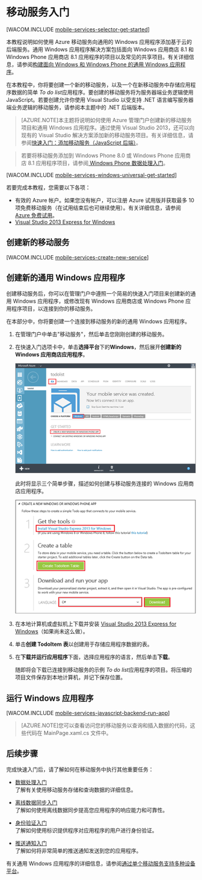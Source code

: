 <properties pageTitle="Windows 应用商店应用程序移动服务入门 | 移动开发人员中心" metaKeywords="" description="请按照本教程开始使用 Azure 移动服务在 C# 或 JavaScript 中进行 Windows 应用商店开发。 " metaCanonical="" services="mobile-services" documentationCenter="Mobile" title="Get started with Mobile Services" authors="glenga" solutions="" manager="dwrede" editor="" />

<tags 
wacn.date="04/11/2015"
ms.service="mobile-services" ms.workload="mobile" ms.tgt_pltfrm="mobile-windows-store" ms.devlang="dotnet" ms.topic="hero-article" ms.date="02/10/2015" ms.author="glenga" />

# <a name="getting-started"> </a>移动服务入门

[WACOM.INCLUDE [mobile-services-selector-get-started](../includes/mobile-services-selector-get-started.md)]

本教程说明如何使用 Azure 移动服务向通用的 Windows 应用程序添加基于云的后端服务。通用 Windows 应用程序解决方案包括面向 Windows 应用商店 8.1 和 Windows Phone 应用商店 8.1 应用程序的项目以及常见的共享项目。有关详细信息，请参阅[构建面向 Windows 和 Windows Phone 的通用 Windows 应用程序](https://msdn.microsoft.com/zh-CN/library/windows/apps/xaml/dn609832.aspx)。

在本教程中，你将要创建一个新的移动服务，以及一个在新移动服务中存储应用程序数据的简单 *To do list*应用程序。要创建的移动服务将为服务器端业务逻辑使用 JavaScript。若要创建允许你使用 Visual Studio 以受支持 .NET 语言编写服务器端业务逻辑的移动服务，请参阅本主题中的 .NET 后端版本。

>[AZURE.NOTE]本主题将说明如何使用 Azure 管理门户创建新的移动服务项目和通用 Windows 应用程序。通过使用 Visual Studio 2013，还可以向现有的 Visual Studio 解决方案添加新的移动服务项目。有关详细信息，请参阅[快速入门：添加移动服务（JavaScript 后端）](https://msdn.microsoft.com/zh-CN/library/windows/apps/xaml/dn263180.aspx)。

>若要将移动服务添加到 Windows Phone 8.0 或 Windows Phone 应用商店 8.1 应用程序项目，请参阅[ Windows Phone 数据处理入门](/zh-cn/documentation/articles/mobile-services-windows-phone-get-started-data)。

[WACOM.INCLUDE [mobile-services-windows-universal-get-started](../includes/mobile-services-windows-universal-get-started.md)]

若要完成本教程，您需要以下各项：

* 有效的 Azure 帐户。如果您没有帐户，可以注册 Azure 试用版并获取最多 10 项免费移动服务（在试用结束后也可继续使用）。有关详细信息，请参阅 [Azure 免费试用](/zh-cn/pricing/1rmb-trial/?WT.mc_id=A0E0E5C02&amp;returnurl=http%3A%2F%2Fwww.windowsazure.cn%2Fzh-cn%2Fdocumentation%2Farticles%2Fmobile-services-javascript-backend-windows-store-javascript-get-started%2F)。
* [Visual Studio 2013 Express for Windows] 

## 创建新的移动服务

[WACOM.INCLUDE [mobile-services-create-new-service](../includes/mobile-services-create-new-service.md)]

## 创建新的通用 Windows 应用程序

创建移动服务后，你可以在管理门户中遵照一个简易的快速入门项目来创建新的通用 Windows 应用程序，或修改现有 Windows 应用商店或 Windows Phone 应用程序项目，以连接到你的移动服务。 

在本部分中，你将要创建一个连接到移动服务的新的通用 Windows 应用程序。

1.  在管理门户中单击"移动服务"，然后单击您刚刚创建的移动服务。

   
2. 在快速入门选项卡中，单击**选择平台**下的**Windows**，然后展开**创建新的 Windows 应用商店应用程序**。

   ![](./media/mobile-services-javascript-backend-windows-store-dotnet-get-started/mobile-portal-quickstart.png)

   此时将显示三个简单步骤，描述如何创建与移动服务连接的 Windows 应用商店应用程序。

  	![](./media/mobile-services-javascript-backend-windows-store-dotnet-get-started/mobile-quickstart-steps.png)

3. 在本地计算机或虚拟机上下载并安装 [Visual Studio 2013 Express for Windows]（如果尚未这么做）。

4. 单击**创建 TodoItem 表**以创建用于存储应用程序数据的表。

5. 在**下载并运行应用程序**下面，选择应用程序的语言，然后单击**下载**。 

  	随即将会下载已连接到移动服务的示例 *To do list*应用程序的项目。将压缩的项目文件保存到本地计算机，并记下保存位置。

## 运行 Windows 应用程序

[WACOM.INCLUDE [mobile-services-javascript-backend-run-app](../includes/mobile-services-javascript-backend-run-app.md)]

>[AZURE.NOTE]您可以查看访问您的移动服务以查询和插入数据的代码，这些代码在 MainPage.xaml.cs 文件中。

## 后续步骤
完成快速入门后，请了解如何在移动服务中执行其他重要任务： 

* [数据处理入门]
  <br/>了解有关使用移动服务存储和查询数据的详细信息。

* [离线数据同步入门]
  <br/>了解如何使用离线数据同步提高您应用程序的响应能力和可靠性。

* [身份验证入门]
  <br/>了解如何使用标识提供程序对应用程序的用户进行身份验证。

* [推送通知入门] 
  <br/>了解如何将非常简单的推送通知发送到您的应用程序。

有关通用 Windows 应用程序的详细信息，请参阅[通过单个移动服务支持多种设备平台](/zh-cn/documentation/articles/mobile-services-how-to-use-multiple-clients-single-service#shared-vs)。

<!-- Anchors. -->
[移动服务入门]:#getting-started
[创建新的移动服务]:#create-new-service
[定义移动服务实例]:#define-mobile-service-instance
[后续步骤]:#next-steps

<!-- Images. -->



<!-- URLs. -->
[数据处理入门]: /zh-cn/documentation/articles/mobile-services-javascript-backend-windows-universal-dotnet-get-started-data
[数据处理入门]: /zh-cn/documentation/articles/mobile-services-windows-store-dotnet-get-started-data
[离线数据同步入门]: /zh-cn/documentation/articles/mobile-services-windows-store-dotnet-get-started-offline-data
[身份验证入门]: /zh-cn/documentation/articles/mobile-services-windows-store-dotnet-get-started-users
[推送通知入门]: /zh-cn/documentation/articles/mobile-services-javascript-backend-windows-store-dotnet-get-started-push
[Visual Studio 2013 Express for Windows]: http://go.microsoft.com/fwlink/?LinkId=257546
[移动服务 SDK]: https://zumo.blob.core.windows.net/sdk/azuresdk-win8-v0.2.5.msi
[管理门户]: https://manage.windowsazure.cn/
[使用 Visual Studio 2012 的移动服务中的数据处理入门]: /zh-cn/documentation/articles/mobile-services-windows-store-dotnet-get-started-data-vs2012
